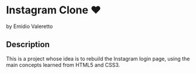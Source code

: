 # Instagram Clone :heart:

by Emidio Valeretto

## Description

This is a project whose idea is to rebuild the Instagram login page, using the main concepts learned from HTML5 and CSS3. 



